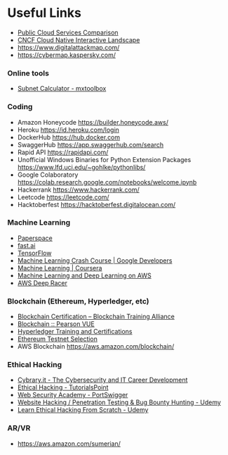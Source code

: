 # Useful Links

- [Public Cloud Services Comparison](http://comparecloud.in/)
- [CNCF Cloud Native Interactive Landscape](https://landscape.cncf.io/)
- https://www.digitalattackmap.com/
- https://cybermap.kaspersky.com/

### Online tools
- [Subnet Calculator - mxtoolbox](https://mxtoolbox.com/subnetcalculator.aspx)

### Coding
- Amazon Honeycode https://builder.honeycode.aws/
- Heroku https://id.heroku.com/login
- DockerHub https://hub.docker.com
- SwaggerHub https://app.swaggerhub.com/search
- Rapid API https://rapidapi.com/
- Unofficial Windows Binaries for Python Extension Packages https://www.lfd.uci.edu/~gohlke/pythonlibs/
- Google Colaboratory https://colab.research.google.com/notebooks/welcome.ipynb
- Hackerrank https://www.hackerrank.com/
- Leetcode https://leetcode.com/
- Hacktoberfest https://hacktoberfest.digitalocean.com/

### Machine Learning
- [Paperspace](https://www.paperspace.com/)
- [fast.ai](https://www.fast.ai/)
- [TensorFlow](https://www.tensorflow.org/get_started/)
- [Machine Learning Crash Course | Google Developers](https://developers.google.com/machine-learning/crash-course/)
- [Machine Learning | Coursera](https://www.coursera.org/learn/machine-learning)
- [Machine Learning and Deep Learning on AWS](https://aws.amazon.com/blogs/machine-learning/two-new-courses-are-now-available-for-machine-learning-and-deep-learning-on-aws/)
- [AWS Deep Racer](https://aws.amazon.com/deepracer/)

### Blockchain (Ethereum, Hyperledger, etc)
- [Blockchain Certification – Blockchain Training Alliance](https://blockchaintrainingalliance.com/pages/blockchain-certification)
- [Blockchain :: Pearson VUE](https://home.pearsonvue.com/blockchain)
- [Hyperledger Training and Certifications](https://www.hyperledger.org/resources/training)
- [Ethereum Testnet Selection](https://testnet.etherscan.io/)
- AWS Blockchain https://aws.amazon.com/blockchain/

### Ethical Hacking
- [Cybrary.it - The Cybersecurity and IT Career Development](https://www.cybrary.it/)
- [Ethical Hacking - TutorialsPoint](https://www.tutorialspoint.com/ethical_hacking/index.htm)
- [Web Security Academy - PortSwigger](https://portswigger.net/web-security)
- [Website Hacking / Penetration Testing & Bug Bounty Hunting - Udemy](https://www.udemy.com/course/learn-website-hacking-penetration-testing-from-scratch/)
- [Learn Ethical Hacking From Scratch - Udemy](https://www.udemy.com/course/learn-ethical-hacking-from-scratch/)

### AR/VR
- https://aws.amazon.com/sumerian/
